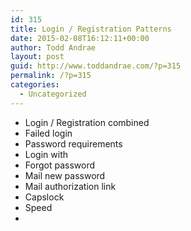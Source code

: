 ```yaml
---
id: 315
title: Login / Registration Patterns
date: 2015-02-08T16:12:11+00:00
author: Todd Andrae
layout: post
guid: http://www.toddandrae.com/?p=315
permalink: /?p=315
categories:
  - Uncategorized
---
```

  * Login / Registration combined
  * Failed login
  * Password requirements
  * Login with
  * Forgot password
  * Mail new password
  * Mail authorization link
  * Capslock
  * Speed
  *